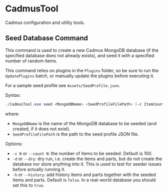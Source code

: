 ﻿# CadmusTool

Cadmus configuration and utility tools.

## Seed Database Command

This command is used to create a new Cadmus MongoDB database (if the specified database does not already exists), and seed it with a specified number of random items.

This command relies on plugins in the `Plugins` folder, so be sure to run the `UpdatePlugins` batch, or manually update the plugins before executing it.

For a sample seed profile see `Assets/SeedProfile.json`.

Syntax:

```ps1
./CadmusTool.exe seed <MongoDBName> <SeedProfileFilePath> [-c ItemCount] [-d] [-h]
```

where:

- `MongoDBName` is the name of the MongoDB database to be seeded (and created, if it does not exist).
- `SeedProfileFilePath` is the path to the seed profile JSON file.

Options:

- `-c N` or `--count N`: the number of items to be seeded. Default is 100.
- `-d` or `--dry`: dry run, i.e. create the items and parts, but do not create the database nor store anything into it. This is used to test for seeder issues before actually running it.
- `-h` or `--history`: add history items and parts together with the seeded items and parts. Default is `false`. In a real-world database you should set this to `true`.
